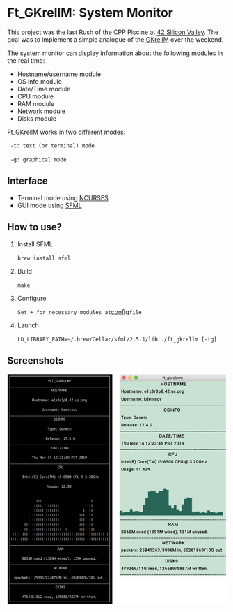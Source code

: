 # Ft_GKrellM: System Monitor

This project was the last Rush of the CPP Piscine at [42 Silicon Valley](https://www.42.us.org). The goal was to implement a simple analogue of the [GKrellM](https://en.wikipedia.org/wiki/GKrellM) over the weekend.

The system monitor can display information about the following modules in the real time:

* Hostname/username module
* OS info module
* Date/Time module
* CPU module
* RAM module
* Network module
* Disks module

Ft_GKrellM works in two different modes:

     -t: text (or terminal) mode

     -g: graphical mode

## Interface

* Terminal mode using [NCURSES](https://en.wikipedia.org/wiki/Ncurses)
* GUI mode using [SFML](https://en.wikipedia.org/wiki/Simple_and_Fast_Multimedia_Library)


## How to use?

1. Install SFML

     `brew install sfml`

2. Build

     `make`

3. Configure

     `Set + for necessary modules at`[config](https://github.com/kdenisova/ft_gkrellm/blob/master/config)`file`

4. Launch

     `LD_LIBRARY_PATH=~/.brew/Cellar/sfml/2.5.1/lib ./ft_gkrellm [-tg]`

## Screenshots

![alt text](https://github.com/kdenisova/Screenshots/blob/master/Modes.png)
